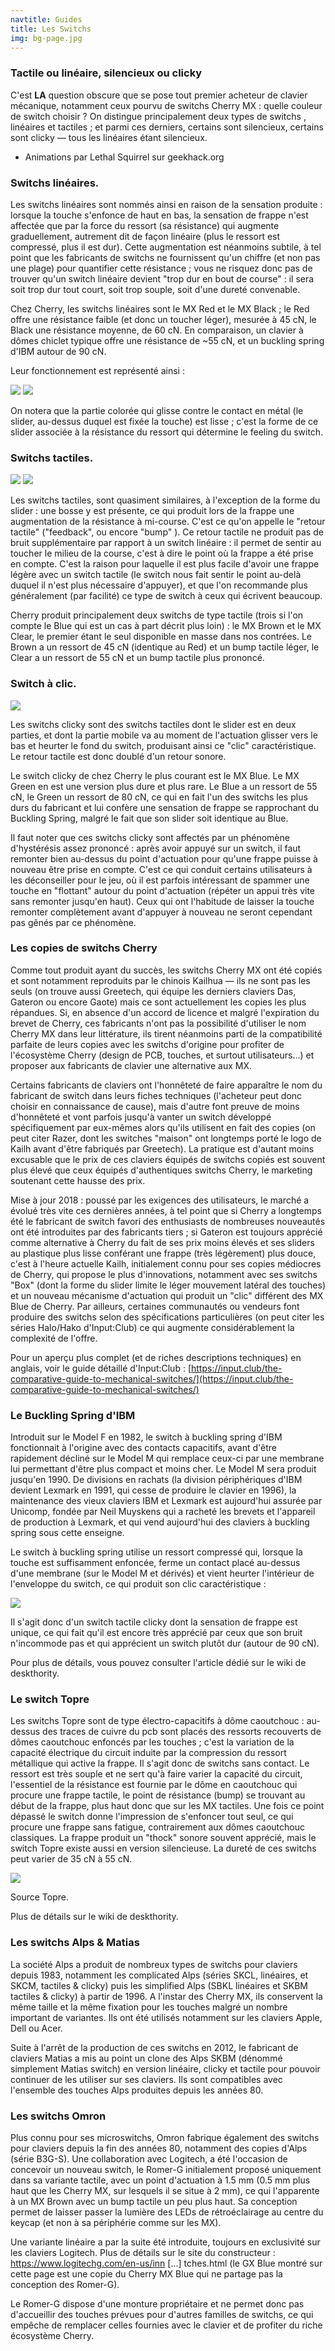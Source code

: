 ```yaml
---
navtitle: Guides
title: Les Switchs
img: bg-page.jpg
---
```


### Tactile ou linéaire, silencieux ou clicky

C'est **LA** question obscure que se pose tout premier acheteur de clavier mécanique, notamment ceux pourvu de switchs Cherry MX : quelle couleur de switch choisir ? On distingue principalement deux types de switchs , linéaires et tactiles ; et parmi ces derniers, certains sont silencieux, certains sont clicky — tous les linéaires étant silencieux.

- Animations par Lethal Squirrel sur geekhack.org

### Switchs linéaires.

Les switchs linéaires sont nommés ainsi en raison de la sensation produite : lorsque la touche s'enfonce de haut en bas, la sensation de frappe n'est affectée que par la force du ressort (sa résistance) qui augmente graduellement, autrement dit de façon linéaire (plus le ressort est compressé, plus il est dur). Cette augmentation est néanmoins subtile, à tel point que les fabricants de switchs ne fournissent qu'un chiffre (et non pas une plage) pour quantifier cette résistance ; vous ne risquez donc pas de trouver qu'un switch linéaire devient "trop dur en bout de course" : il sera soit trop dur tout court, soit trop souple, soit d'une dureté convenable.

Chez Cherry, les switchs linéaires sont le MX Red et le MX Black ; le Red offre une résistance faible (et donc un toucher léger), mesurée à 45 cN, le Black une résistance moyenne, de 60 cN. En comparaison, un clavier à dômes chiclet typique offre une résistance de ~55 cN, et un buckling spring d'IBM autour de 90 cN.

Leur fonctionnement est représenté ainsi :

![](https://reho.st/gif/78509f92dba513a35515b0aad9d2f12676198c51.gif) ![](https://reho.st/gif/005cbd383c2fac8aaf5282c4c0cca7688284b0fe.gif)

On notera que la partie colorée qui glisse contre le contact en métal (le slider, au-dessus duquel est fixée la touche) est lisse ; c'est la forme de ce slider associée à la résistance du ressort qui détermine le feeling du switch.

### Switchs tactiles.

![](https://reho.st/gif/7d554e0f3c1be56e26178235816b05513bf96509.gif) ![](https://reho.st/gif/2129d692bd8a61d6597299a76ac4e449f937cd23.gif)

Les switchs tactiles, sont quasiment similaires, à l'exception de la forme du slider : une bosse y est présente, ce qui produit lors de la frappe une augmentation de la résistance à mi-course. C'est ce qu'on appelle le "retour tactile" ("feedback", ou encore "bump" ). Ce retour tactile ne produit pas de bruit supplémentaire par rapport à un switch linéaire : il permet de sentir au toucher le milieu de la course, c'est à dire le point où la frappe a été prise en compte. C'est la raison pour laquelle il est plus facile d'avoir une frappe légère avec un switch tactile (le switch nous fait sentir le point au-delà duquel il n'est plus nécessaire d'appuyer), et que l'on recommande plus généralement (par facilité) ce type de switch à ceux qui écrivent beaucoup.

Cherry produit principalement deux switchs de type tactile (trois si l'on compte le Blue qui est un cas à part décrit plus loin) : le MX Brown et le MX Clear, le premier étant le seul disponible en masse dans nos contrées. Le Brown a un ressort de 45 cN (identique au Red) et un bump tactile léger, le Clear a un ressort de 55 cN et un bump tactile plus prononcé.

### Switch à clic.

![](https://reho.st/gif/caf462de5cf45867a438973455053c72dda3310d.gif)

Les switchs clicky sont des switchs tactiles dont le slider est en deux parties, et dont la partie mobile va au moment de l'actuation glisser vers le bas et heurter le fond du switch, produisant ainsi ce "clic" caractéristique. Le retour tactile est donc doublé d'un retour sonore.

Le switch clicky de chez Cherry le plus courant est le MX Blue. Le MX Green en est une version plus dure et plus rare. Le Blue a un ressort de 55 cN, le Green un ressort de 80 cN, ce qui en fait l'un des switchs les plus durs du fabricant et lui confère une sensation de frappe se rapprochant du Buckling Spring, malgré le fait que son slider soit identique au Blue.

Il faut noter que ces switchs clicky sont affectés par un phénomène d'hystérésis assez prononcé : après avoir appuyé sur un switch, il faut remonter bien au-dessus du point d'actuation pour qu'une frappe puisse à nouveau être prise en compte. C'est ce qui conduit certains utilisateurs à les déconseiller pour le jeu, où il est parfois intéressant de spammer une touche en "flottant" autour du point d'actuation (répéter un appui très vite sans remonter jusqu'en haut). Ceux qui ont l'habitude de laisser la touche remonter complètement avant d'appuyer à nouveau ne seront cependant pas gênés par ce phénomène.

### Les copies de switchs Cherry

Comme tout produit ayant du succès, les switchs Cherry MX ont été copiés et sont notamment reproduits par le chinois Kailhua — ils ne sont pas les seuls (on trouve aussi Greetech, qui équipe les derniers claviers Das, Gateron ou encore Gaote) mais ce sont actuellement les copies les plus répandues. Si, en absence d'un accord de licence et malgré l'expiration du brevet de Cherry, ces fabricants n'ont pas la possibilité d'utiliser le nom Cherry MX dans leur littérature, ils tirent néanmoins parti de la compatibilité parfaite de leurs copies avec les switchs d'origine pour profiter de l'écosystème Cherry (design de PCB, touches, et surtout utilisateurs...) et proposer aux fabricants de clavier une alternative aux MX.

Certains fabricants de claviers ont l'honnêteté de faire apparaître le nom du fabricant de switch dans leurs fiches techniques (l'acheteur peut donc choisir en connaissance de cause), mais d'autre font preuve de moins d'honnêteté et vont parfois jusqu'à vanter un switch développé spécifiquement par eux-mêmes alors qu'ils utilisent en fait des copies (on peut citer Razer, dont les switches "maison" ont longtemps porté le logo de Kailh avant d'être fabriqués par Greetech). La pratique est d'autant moins excusable que le prix de ces claviers équipés de switchs copiés est souvent plus élevé que ceux équipés d'authentiques switchs Cherry, le marketing soutenant cette hausse des prix.

Mise à jour 2018 : poussé par les exigences des utilisateurs, le marché a évolué très vite ces dernières années, à tel point que si Cherry a longtemps été le fabricant de switch favori des enthusiasts de nombreuses nouveautés ont été introduites par des fabricants tiers ; si Gateron est toujours apprécié comme alternative à Cherry du fait de ses prix moins élevés et ses sliders au plastique plus lisse conférant une frappe (très légèrement) plus douce, c'est à l'heure actuelle Kailh, initialement connu pour ses copies médiocres de Cherry, qui propose le plus d'innovations, notamment avec ses switchs "Box" (dont la forme du slider limite le léger mouvement latéral des touches) et un nouveau mécanisme d'actuation qui produit un "clic" différent des MX Blue de Cherry. Par ailleurs, certaines communautés ou vendeurs font produire des switchs selon des spécifications particulières (on peut citer les séries Halo/Hako d'Input:Club) ce qui augmente considérablement la complexité de l'offre.

Pour un aperçu plus complet (et de riches descriptions techniques) en anglais, voir le guide détaillé d'Input:Club : [https://input.club/the-comparative-guide-to-mechanical-switches/](https://input.club/the-comparative-guide-to-mechanical-switches/)

### Le Buckling Spring d'IBM

Introduit sur le Model F en 1982, le switch à buckling spring d'IBM fonctionnait à l'origine avec des contacts capacitifs, avant d'être rapidement décliné sur le Model M qui remplace ceux-ci par une membrane lui permettant d'être plus compact et moins cher. Le Model M sera produit jusqu'en 1990. De divisions en rachats (la division périphériques d'IBM devient Lexmark en 1991, qui cesse de produire le clavier en 1996), la maintenance des vieux claviers IBM et Lexmark est aujourd'hui assurée par Unicomp, fondée par Neil Muyskens qui a racheté les brevets et l'appareil de production à Lexmark, et qui vend aujourd'hui des claviers à buckling spring sous cette enseigne.

Le switch à buckling spring utilise un ressort compressé qui, lorsque la touche est suffisamment enfoncée, ferme un contact placé au-dessus d'une membrane (sur le Model M et dérivés) et vient heurter l'intérieur de l'enveloppe du switch, ce qui produit son clic caractéristique :

![](http://reho.st/gif/92371aefe6c28f89aa5a7bcf8a51cf0273f5e600.gif)

Il s'agit donc d'un switch tactile clicky dont la sensation de frappe est unique, ce qui fait qu'il est encore très apprécié par ceux que son bruit n'incommode pas et qui apprécient un switch plutôt dur (autour de 90 cN).

Pour plus de détails, vous pouvez consulter l'article dédié sur le wiki de deskthority.

### Le switch Topre

Les switchs Topre sont de type électro-capacitifs à dôme caoutchouc : au-dessus des traces de cuivre du pcb sont placés des ressorts recouverts de dômes caoutchouc enfoncés par les touches ; c'est la variation de la capacité électrique du circuit induite par la compression du ressort métallique qui active la frappe. Il s'agit donc de switchs sans contact. Le ressort est très souple et ne sert qu'à faire varier la capacité du circuit, l'essentiel de la résistance est fournie par le dôme en caoutchouc qui procure une frappe tactile, le point de résistance (bump) se trouvant au début de la frappe, plus haut donc que sur les MX tactiles. Une fois ce point dépassé le switch donne l'impression de s'enfoncer tout seul, ce qui procure une frappe sans fatigue, contrairement aux dômes caoutchouc classiques. La frappe produit un "thock" sonore souvent apprécié, mais le switch Topre existe aussi en version silencieuse. La dureté de ces switchs peut varier de 35 cN à 55 cN.

![](http://reho.st/gif/1ca9d071692c90f63a3ecb0f4a8cf339d20b9fa9.gif)

Source Topre.

Plus de détails sur le wiki de deskthority.

### Les switchs Alps & Matias

La société Alps a produit de nombreux types de switchs pour claviers depuis 1983, notamment les complicated Alps (séries SKCL, linéaires, et SKCM, tactiles & clicky) puis les simplified Alps (SBKL linéaires et SKBM tactiles & clicky) à partir de 1996. A l'instar des Cherry MX, ils conservent la même taille et la même fixation pour les touches malgré un nombre important de variantes. Ils ont été utilisés notamment sur les claviers Apple, Dell ou Acer.

Suite à l'arrêt de la production de ces switchs en 2012, le fabricant de claviers Matias a mis au point un clone des Alps SKBM (dénommé simplement Matias switch) en version linéaire, clicky et tactile pour pouvoir continuer de les utiliser sur ses claviers. Ils sont compatibles avec l'ensemble des touches Alps produites depuis les années 80.

### Les switchs Omron

Plus connu pour ses microswitchs, Omron fabrique également des switchs pour claviers depuis la fin des années 80, notamment des copies d'Alps (série B3G-S). Une collaboration avec Logitech, a été l'occasion de concevoir un nouveau switch, le Romer-G initialement proposé uniquement dans sa variante tactile, avec un point d'actuation à 1.5 mm (0.5 mm plus haut que les Cherry MX, sur lesquels il se situe à 2 mm), ce qui l'apparente à un MX Brown avec un bump tactile un peu plus haut. Sa conception permet de laisser passer la lumière des LEDs de rétroéclairage au centre du keycap (et non à sa périphérie comme sur les MX).

Une variante linéaire a par la suite été introduite, toujours en exclusivité sur les claviers Logitech. Plus de détails sur le site du constructeur : https://www.logitechg.com/en-us/inn [...] tches.html (le GX Blue montré sur cette page est une copie du Cherry MX Blue qui ne partage pas la conception des Romer-G).

Le Romer-G dispose d'une monture propriétaire et ne permet donc pas d'accueillir des touches prévues pour d'autres familles de switchs, ce qui empêche de remplacer celles fournies avec le clavier et de profiter du riche écosystème Cherry.
